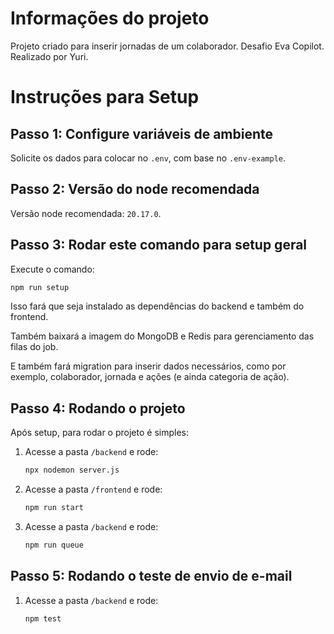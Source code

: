 # Informações do projeto

Projeto criado para inserir jornadas de um colaborador. Desafio Eva Copilot. Realizado por Yuri.

# Instruções para Setup

## Passo 1: Configure variáveis de ambiente
Solicite os dados para colocar no `.env`, com base no `.env-example`.

## Passo 2: Versão do node recomendada
Versão node recomendada: `20.17.0`.

## Passo 3: Rodar este comando para setup geral
Execute o comando:
```bash
npm run setup
```
Isso fará que seja instalado as dependências do backend e também do frontend.

Também baixará a imagem do MongoDB e Redis para gerenciamento das filas do job.

E também fará migration para inserir dados necessários, como por exemplo, colaborador, jornada e ações (e ainda categoria de ação).

## Passo 4: Rodando o projeto
Após setup, para rodar o projeto é simples:

1. Acesse a pasta `/backend` e rode:
    ```bash
    npx nodemon server.js
    ```

2. Acesse a pasta `/frontend` e rode:
    ```bash
    npm run start
    ```

3. Acesse a pasta `/backend` e rode:
    ```bash
    npm run queue
    ```

## Passo 5: Rodando o teste de envio de e-mail

1. Acesse a pasta `/backend` e rode:
    ```bash
    npm test
    ```



